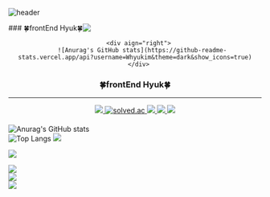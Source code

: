 ![header](https://capsule-render.vercel.app/api?type=waving&color=auto&height=200&section=header&&fontAlignY=40&text=React%20/%20JavaScript%20/%20TypeScript&fontSize=55)

<div style="display: flex; flex-direction: row;">
 <div width="50%">
  ### 🍀frontEnd Hyuk🍀
 </div>
 <img class="img" src="https://github-readme-stats.vercel.app/api?username=Whyukim&theme=dark&show_icons=true" />
</div>


<div align="center">
  
      <div aign="right">
        ![Anurag's GitHub stats](https://github-readme-stats.vercel.app/api?username=Whyukim&theme=dark&show_icons=true)
      </div>
  

  
  ### 🍀frontEnd Hyuk🍀
  
  ---
  
  <a href="https://suave-lilac-075.notion.site/fd0c2a204d8e4fd7b193800c20d5eda0?v=c62e2af146ed446a97b34c86c16d4835">
    <img src="https://img.shields.io/badge/Github Projects-000000?style=flat-square&logo=github&logoColor=white" />
  </a>
  
  <a href="https://solved.ac/whkakrkr">
    <img alt="solved.ac" src="http://mazassumnida.wtf/api/mini/generate_badge?boj=whkakrkr" />
  <a />
 
  <a href="https://velog.io/@seondal">
    <img src="https://img.shields.io/badge/seondal.log-3DDC84?style=flat-square&logo=Velog&logoColor=white"/>
  </a>
    
  <a href="https://whkakrkr.tistory.com">
    <img src="https://img.shields.io/badge/Seondalgorithm-E5511E?style=flat-square&logo=Tistory&logoColor=white"/>
  </a>
    
  <a href="https://suave-lilac-075.notion.site/Dalchive-ec0bc59746804968a085c2cf46151c80">
    <img src="https://img.shields.io/badge/Dalchive-ffffff?style=flat-square&logo=notion&logoColor=black"/>
  </a>
 
</div>

####

![Anurag's GitHub stats](https://github-readme-stats.vercel.app/api?username=Whyukim&theme=dark&show_icons=true)
<br />
![Top Langs](https://github-readme-stats.vercel.app/api/top-langs/?username=6810779s&layout=compact&theme=tokyonight)
<a href="https://velog.io/@seondal"><img src="https://img.shields.io/badge/Velog-3DDC84?style=flat-square&logo=Blogger&logoColor=white" /></a>


<a href="https://velog.io/@seondal"><img src="https://img.shields.io/badge/Velog-3DDC84?style=flat-square&logo=Blogger&logoColor=white"/></a>

<a href="https://velog.io/@hyukfr0nt" target="_blank"><img src="https://img.shields.io/badge/블로그-배경색?style=social&logo=Velog&logoColor=#000"/></a>
<br />
<a href="버튼을 눌렀을 때 이동할 링크" target="_blank"><img src="https://img.shields.io/badge/블로그-배경색?style=social&logo=Notion&logoColor=#000"/></a>
<br />
<a href="버튼을 눌렀을 때 이동할 링크" target="_blank"><img src="https://img.shields.io/badge/블로그-배경색?style=social&logo=Gmail&logoColor=#000"/></a>
